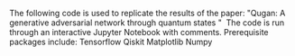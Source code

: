 The following code is used to replicate the results of the paper:
​
"Qugan: A generative adversarial network through quantum states "
​
The code is run through an interactive Jupyter Notebook with comments.
​
Prerequisite packages include:
Tensorflow
Qiskit
Matplotlib
Numpy
​
